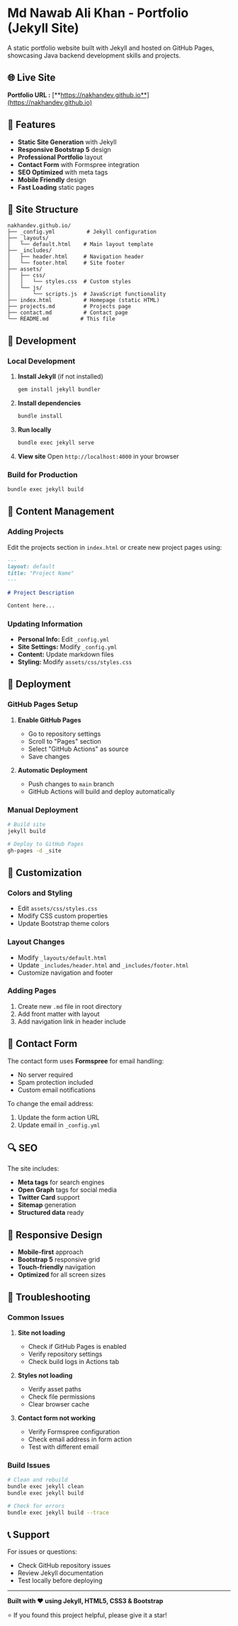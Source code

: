 # Md Nawab Ali Khan - Portfolio (Jekyll Site)

A static portfolio website built with Jekyll and hosted on GitHub Pages, showcasing Java backend development skills and projects.

## 🌐 Live Site

**Portfolio URL :** [**https://nakhandev.github.io**](https://nakhandev.github.io)

## 🚀 Features

- **Static Site Generation** with Jekyll
- **Responsive Bootstrap 5** design
- **Professional Portfolio** layout
- **Contact Form** with Formspree integration
- **SEO Optimized** with meta tags
- **Mobile Friendly** design
- **Fast Loading** static pages

## 📁 Site Structure

```
nakhandev.github.io/
├── _config.yml          # Jekyll configuration
├── _layouts/
│   └── default.html    # Main layout template
├── _includes/
│   ├── header.html     # Navigation header
│   └── footer.html     # Site footer
├── assets/
│   ├── css/
│   │   └── styles.css  # Custom styles
│   └── js/
│       └── scripts.js  # JavaScript functionality
├── index.html          # Homepage (static HTML)
├── projects.md         # Projects page
├── contact.md          # Contact page
└── README.md          # This file
```

## 🔧 Development

### Local Development

1. **Install Jekyll** (if not installed)
   ```bash
   gem install jekyll bundler
   ```

2. **Install dependencies**
   ```bash
   bundle install
   ```

3. **Run locally**
   ```bash
   bundle exec jekyll serve
   ```

4. **View site**
   Open `http://localhost:4000` in your browser

### Build for Production

```bash
bundle exec jekyll build
```

## 📝 Content Management

### Adding Projects

Edit the projects section in `index.html` or create new project pages using:
```markdown
---
layout: default
title: "Project Name"
---

# Project Description

Content here...
```

### Updating Information

- **Personal Info:** Edit `_config.yml`
- **Site Settings:** Modify `_config.yml`
- **Content:** Update markdown files
- **Styling:** Modify `assets/css/styles.css`

## 🚀 Deployment

### GitHub Pages Setup

1. **Enable GitHub Pages**
   - Go to repository settings
   - Scroll to "Pages" section
   - Select "GitHub Actions" as source
   - Save changes

2. **Automatic Deployment**
   - Push changes to `main` branch
   - GitHub Actions will build and deploy automatically

### Manual Deployment

```bash
# Build site
jekyll build

# Deploy to GitHub Pages
gh-pages -d _site
```

## 🎨 Customization

### Colors and Styling
- Edit `assets/css/styles.css`
- Modify CSS custom properties
- Update Bootstrap theme colors

### Layout Changes
- Modify `_layouts/default.html`
- Update `_includes/header.html` and `_includes/footer.html`
- Customize navigation and footer

### Adding Pages
1. Create new `.md` file in root directory
2. Add front matter with layout
3. Add navigation link in header include

## 📧 Contact Form

The contact form uses **Formspree** for email handling:
- No server required
- Spam protection included
- Custom email notifications

To change the email address:
1. Update the form action URL
2. Update email in `_config.yml`

## 🔍 SEO

The site includes:
- **Meta tags** for search engines
- **Open Graph** tags for social media
- **Twitter Card** support
- **Sitemap** generation
- **Structured data** ready

## 📱 Responsive Design

- **Mobile-first** approach
- **Bootstrap 5** responsive grid
- **Touch-friendly** navigation
- **Optimized** for all screen sizes

## 🚨 Troubleshooting

### Common Issues

1. **Site not loading**
   - Check if GitHub Pages is enabled
   - Verify repository settings
   - Check build logs in Actions tab

2. **Styles not loading**
   - Verify asset paths
   - Check file permissions
   - Clear browser cache

3. **Contact form not working**
   - Verify Formspree configuration
   - Check email address in form action
   - Test with different email

### Build Issues

```bash
# Clean and rebuild
bundle exec jekyll clean
bundle exec jekyll build

# Check for errors
bundle exec jekyll build --trace
```

## 📞 Support

For issues or questions:
- Check GitHub repository issues
- Review Jekyll documentation
- Test locally before deploying

---

**Built with ❤️ using Jekyll, HTML5, CSS3 & Bootstrap**

⭐ If you found this project helpful, please give it a star!
